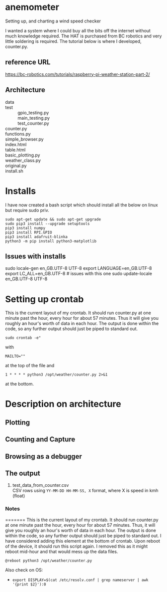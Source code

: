 # anemometer
Setting up, and charting a wind speed checker

I wanted a system where I could buy all the bits off the internet without much knowledge required. The HAT is purchased from BC robotics and very little soldering is required. The tutorial below is where I developed, counter.py.

## reference URL
https://bc-robotics.com/tutorials/raspberry-pi-weather-station-part-2/

## Architecture
<dl>
  <dt>data</dt>
  <dt>test</dt>
  <dd>gpio_testing.py</dd>
  <dd>main_testing.py</dd>
  <dd>test_counter.py</dd>
  <dt>counter.py</dt>
  <dt>functions.py</dt>
  <dt>simple_browser.py</dt>
  <dt>index.html</dt>
  <dt>table.html</dt>
  <dt>basic_plotting.py</dt>
  <dt>weather_class.py</dt>
  <dt>original.py</dt>
  <dt>install.sh</dt>
</dl>


# Installs
I have now created a bash script which should install all the below on linux but require sudo priv.
```
sudo apt-get update && sudo apt-get upgrade
sudo pip3 install --upgrade setuptools
pip3 install numpy
pip3 install RPI.GPIO 
pip3 install adafruit-blinka
python3 -m pip install python3-matplotlib
```

## Issues with installs
sudo locale-gen en_GB.UTF-8 UTF-8
export LANGUAGE=en_GB.UTF-8
export LC_ALL=en_GB.UTF-8 # issues with this one
sudo update-locale en_GB.UTF-8 UTF-8

# Setting up crontab
This is the current layout of my crontab. It should run counter.py at one minute past the hour, every hour for about 57 minutes. Thus it will give you roughly an hour's worth of data in each hour. The output is done within the code, so any further output should just be piped to standard out.  
```
sudo crontab -e"
```
with 
```
MAILTO=""
```
at the top of the file and 
```
1 * * * * python3 /opt/weather/counter.py 2>&1
```
at the bottom.

# Description on architecture

## Plotting

## Counting and Capture

## Browsing as a debugger

## The output
1. test_data_from_counter.csv  
CSV rows using `YY-MM-DD HH-MM-SS, X` format, where X is speed in kmh (float)

### Notes
=======
This is the current layout of my crontab. It should run counter.py at one minute past the hour, every hour for about 57 minutes. Thus, it will give you roughly an hour's worth of data in each hour. The output is done within the code, so any further output should just be piped to standard out.
I have considered adding this element at the bottom of crontab. Upon reboot of the device, it should run this script again. I removed this as it might reboot mid-hour and that would mess up the data files.
```
@reboot python3 /opt/weather/counter.py
```

Also check on OS:
- ```export DISPLAY=$(cat /etc/resolv.conf | grep nameserver | awk '{print $2}'):0```


